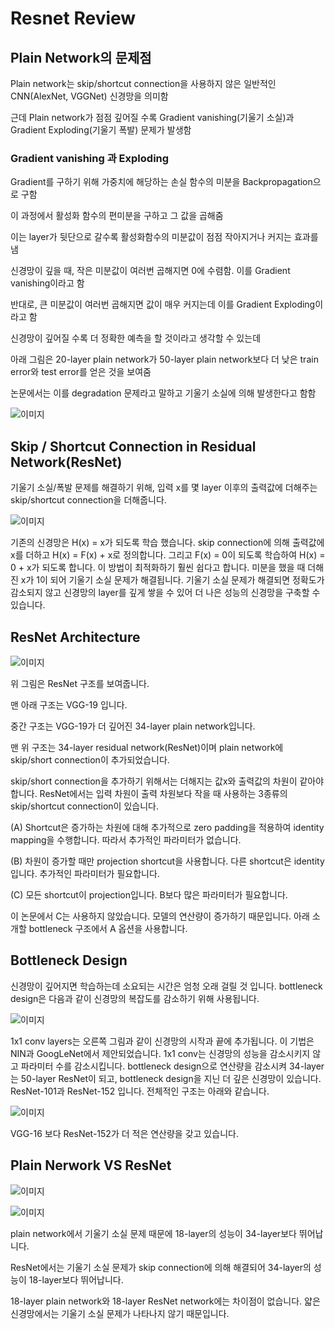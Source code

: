 # Resnet Review

## Plain Network의 문제점
Plain network는 skip/shortcut connection을 사용하지 않은 일반적인 CNN(AlexNet, VGGNet) 신경망을 의미함


근데 Plain network가 점점 깊어질 수록 Gradient vanishing(기울기 소실)과 Gradient Exploding(기울기 폭발) 문제가 발생함

### Gradient vanishing 과 Exploding
Gradient를 구하기 위해 가중치에 해당하는 손실 함수의 미분을 Backpropagation으로 구함

이 과정에서 활성화 함수의 편미분을 구하고 그 값을 곱해줌

이는 layer가 뒷단으로 갈수록 활성화함수의 미분값이 점점 작아지거나 커지는 효과를 냄

신경망이 깊을 때, 작은 미분값이 여러번 곱해지면 0에 수렴함. 이를 Gradient vanishing이라고 함

반대로, 큰 미분값이 여러번 곱해지면 값이 매우 커지는데 이를 Gradient Exploding이라고 함

신경망이 깊어질 수록 더 정확한 예측을 할 것이라고 생각할 수 있는데

아래 그림은 20-layer plain network가 50-layer plain network보다 더 낮은 train error와 test error를 얻은 것을 보여줌

논문에서는 이를 degradation 문제라고 말하고 기울기 소실에 의해 발생한다고 함함

![이미지](https://img1.daumcdn.net/thumb/R1280x0/?scode=mtistory2&fname=https%3A%2F%2Fblog.kakaocdn.net%2Fdn%2Fcyb9pL%2FbtqYur1rFVH%2FatPKJaR6i5xGgz9V6pek21%2Fimg.png)

## Skip / Shortcut Connection in Residual Network(ResNet)
기울기 소실/폭발 문제를 해결하기 위해, 입력 x를 몇 layer 이후의 출력값에 더해주는 skip/shortcut connection을 더해줍니다.

![이미지](https://img1.daumcdn.net/thumb/R1280x0/?scode=mtistory2&fname=https%3A%2F%2Fblog.kakaocdn.net%2Fdn%2Fbmdg7R%2FbtqYDjgD1TR%2Fp6qeoRgyJlJvBjKnTPNB9k%2Fimg.png)

기존의 신경망은 H(x) = x가 되도록 학습 했습니다. skip connection에 의해 출력값에 x를 더하고 H(x) = F(x) + x로 정의합니다. 그리고 F(x) = 0이 되도록 학습하여 H(x) = 0 + x가 되도록 합니다. 이 방법이 최적화하기 훨씬 쉽다고 합니다. 미분을 했을 때 더해진 x가 1이 되어 기울기 소실 문제가 해결됩니다. 기울기 소실 문제가 해결되면 정확도가 감소되지 않고 신경망의 layer를 깊게 쌓을 수 있어 더 나은 성능의 신경망을 구축할 수 있습니다.

## ResNet Architecture
![이미지](https://img1.daumcdn.net/thumb/R1280x0/?scode=mtistory2&fname=https%3A%2F%2Fblog.kakaocdn.net%2Fdn%2FbQfaUX%2FbtqYAtD1KcX%2FZdc4DLFzR9SoJYBlO6M1uK%2Fimg.png)

위 그림은 ResNet 구조를 보여줍니다.

맨 아래 구조는 VGG-19 입니다.

중간 구조는 VGG-19가 더 깊어진 34-layer plain network입니다.

맨 위 구조는 34-layer residual network(ResNet)이며 plain network에 skip/short connection이 추가되었습니다.

skip/short connection을 추가하기 위해서는 더해지는 값x와 출력값의 차원이 같아야 합니다. ResNet에서는 입력 차원이 출력 차원보다 작을 때 사용하는 3종류의 skip/shortcut connection이 있습니다.

(A) Shortcut은 증가하는 차원에 대해 추가적으로 zero padding을 적용하여 identity mapping을 수행합니다. 따라서 추가적인 파라미터가 없습니다.

(B) 차원이 증가할 때만 projection shortcut을 사용합니다. 다른 shortcut은 identity입니다. 추가적인 파라미터가 필요합니다.

(C) 모든 shortcut이 projection입니다. B보다 많은 파라미터가 필요합니다.

이 논문에서 C는 사용하지 않았습니다. 모델의 연산량이 증가하기 때문입니다. 아래 소개할 bottleneck 구조에서 A 옵션을 사용합니다.

## Bottleneck Design
신경망이 깊어지면 학습하는데 소요되는 시간은 엄청 오래 걸릴 것 입니다. bottleneck design은 다음과 같이 신경망의 복잡도를 감소하기 위해 사용됩니다. 

![이미지](https://img1.daumcdn.net/thumb/R1280x0/?scode=mtistory2&fname=https%3A%2F%2Fblog.kakaocdn.net%2Fdn%2FB5i5c%2FbtqYDjnmO9t%2F4mYzLdkp1eIeUUs68vkepK%2Fimg.png)

1x1 conv layers는 오른쪽 그림과 같이 신경망의 시작과 끝에 추가됩니다. 이 기법은 NIN과 GoogLeNet에서 제안되었습니다. 1x1 conv는 신경망의 성능을 감소시키지 않고 파라미터 수를 감소시킵니다. bottleneck design으로 연산량을 감소시켜 34-layer는 50-layer ResNet이 되고, bottleneck design을 지닌 더 깊은 신경망이 있습니다. ResNet-101과 ResNet-152 입니다. 전체적인 구조는 아래와 같습니다.

![이미지](https://img1.daumcdn.net/thumb/R1280x0/?scode=mtistory2&fname=https%3A%2F%2Fblog.kakaocdn.net%2Fdn%2Fbbk33p%2FbtqYxpoqUIf%2Fc9iP9l9LTmwv6VCfcXso9k%2Fimg.png)

VGG-16 보다 ResNet-152가 더 적은 연산량을 갖고 있습니다.

## Plain Nerwork VS ResNet

![이미지](https://img1.daumcdn.net/thumb/R1280x0/?scode=mtistory2&fname=https%3A%2F%2Fblog.kakaocdn.net%2Fdn%2FqSLDE%2FbtqYE8y96aq%2FptTau1wCNqnedWlHZ4LL61%2Fimg.png)

![이미지](https://img1.daumcdn.net/thumb/R1280x0/?scode=mtistory2&fname=https%3A%2F%2Fblog.kakaocdn.net%2Fdn%2FrUPNa%2FbtqYDj17YPx%2FLfgFTWCpN0qLPHw9u0P880%2Fimg.png)

plain network에서 기울기 소실 문제 때문에 18-layer의 성능이 34-layer보다 뛰어납니다.

ResNet에서는 기울기 소실 문제가 skip connection에 의해 해결되어 34-layer의 성능이 18-layer보다 뛰어납니다.

 18-layer plain network와 18-layer ResNet network에는 차이점이 없습니다. 얇은 신경망에서는 기울기 소실 문제가 나타나지 않기 때문입니다.
